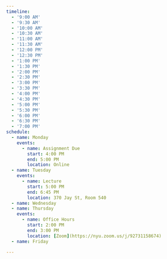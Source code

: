 ```yaml
---
timeline:
  - '9:00 AM'
  - '9:30 AM'
  - '10:00 AM'
  - '10:30 AM'
  - '11:00 AM'
  - '11:30 AM'
  - '12:00 PM'
  - '12:30 PM'
  - '1:00 PM'
  - '1:30 PM'
  - '2:00 PM'
  - '2:30 PM'
  - '3:00 PM'
  - '3:30 PM'
  - '4:00 PM'
  - '4:30 PM'
  - '5:00 PM'
  - '5:30 PM'
  - '6:00 PM'
  - '6:30 PM'
  - '7:00 PM'
schedule:
  - name: Monday
    events:
      - name: Assignment Due
        start: 4:00 PM
        end: 5:00 PM
        location: Online
  - name: Tuesday
    events:
      - name: Lecture
        start: 5:00 PM
        end: 6:45 PM
        location: 370 Jay St, Room 540
  - name: Wednesday
  - name: Thursday
    events:
      - name: Office Hours
        start: 2:00 PM
        end: 3:00 PM
        location: [Zoom](https://nyu.zoom.us/j/92731158674)
  - name: Friday

---
```

